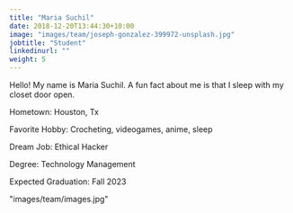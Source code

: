 ```yaml
---
title: "Maria Suchil"
date: 2018-12-20T13:44:30+10:00
image: "images/team/joseph-gonzalez-399972-unsplash.jpg"
jobtitle: "Student"
linkedinurl: ""
weight: 5
---
```


Hello! My name is Maria Suchil. A fun fact about me is that I sleep with my closet door open.

Hometown: Houston, Tx

Favorite Hobby: Crocheting, videogames, anime, sleep

Dream Job: Ethical Hacker

Degree: Technology Management

Expected Graduation: Fall 2023

"images/team/images.jpg"
